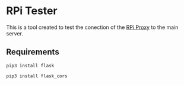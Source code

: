 # RPi Tester
This is a tool created to test the conection of the [RPi Proxy](https://github.com/e-lab-FREE/RPi_Proxy) to the main server.

## Requirements

```
pip3 install flask
``` 
```
pip3 install flask_cors
```
